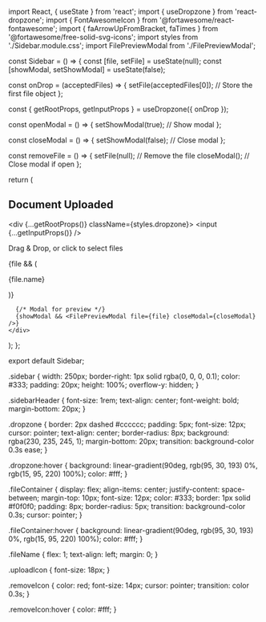 import React, { useState } from 'react';
import { useDropzone } from 'react-dropzone';
import { FontAwesomeIcon } from '@fortawesome/react-fontawesome';
import { faArrowUpFromBracket, faTimes } from '@fortawesome/free-solid-svg-icons';
import styles from './Sidebar.module.css';
import FilePreviewModal from './FilePreviewModal';

const Sidebar = () => {
  const [file, setFile] = useState(null);
  const [showModal, setShowModal] = useState(false);

  const onDrop = (acceptedFiles) => {
    setFile(acceptedFiles[0]); // Store the first file object
  };

  const { getRootProps, getInputProps } = useDropzone({ onDrop });

  const openModal = () => {
    setShowModal(true); // Show modal
  };

  const closeModal = () => {
    setShowModal(false); // Close modal
  };

  const removeFile = () => {
    setFile(null); // Remove the file
    closeModal(); // Close modal if open
  };

  return (
    <div className={styles.sidebar}>
      <h2 className={styles.sidebarHeader}>Document Uploaded</h2>
      <div {...getRootProps()} className={styles.dropzone}>
        <input {...getInputProps()} />
        <p>Drag & Drop, or click to select files</p>
        <FontAwesomeIcon icon={faArrowUpFromBracket} className={styles.uploadIcon} />
      </div>
      {file && (
        <div className={styles.fileContainer}>
          <p className={styles.fileName} onClick={openModal}>
            {file.name}
          </p>
          <FontAwesomeIcon
            icon={faTimes}
            className={styles.removeIcon}
            onClick={removeFile}
          />
        </div>
      )}

      {/* Modal for preview */}
      {showModal && <FilePreviewModal file={file} closeModal={closeModal} />}
    </div>
  );
};

export default Sidebar;






.sidebar {
  width: 250px;
  border-right: 1px solid rgba(0, 0, 0, 0.1);
  color: #333;
  padding: 20px;
  height: 100%;
  overflow-y: hidden;
}

.sidebarHeader {
  font-size: 1rem;
  text-align: center;
  font-weight: bold;
  margin-bottom: 20px;
}

.dropzone {
  border: 2px dashed #cccccc;
  padding: 5px;
  font-size: 12px;
  cursor: pointer;
  text-align: center;
  border-radius: 8px;
  background: rgba(230, 235, 245, 1);
  margin-bottom: 20px;
  transition: background-color 0.3s ease;
}

.dropzone:hover {
  background: linear-gradient(90deg, rgb(95, 30, 193) 0%, rgb(15, 95, 220) 100%);
  color: #fff;
}

.fileContainer {
  display: flex;
  align-items: center;
  justify-content: space-between;
  margin-top: 10px;
  font-size: 12px;
  color: #333;
  border: 1px solid #f0f0f0;
  padding: 8px;
  border-radius: 5px;
  transition: background-color 0.3s;
  cursor: pointer;
}

.fileContainer:hover {
  background: linear-gradient(90deg, rgb(95, 30, 193) 0%, rgb(15, 95, 220) 100%);
  color: #fff;
}

.fileName {
  flex: 1;
  text-align: left;
  margin: 0;
}

.uploadIcon {
  font-size: 18px;
}

.removeIcon {
  color: red;
  font-size: 14px;
  cursor: pointer;
  transition: color 0.3s;
}

.removeIcon:hover {
  color: #fff;
}
